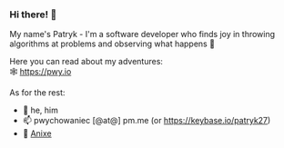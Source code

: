 ### Hi there! 👋

My name's Patryk - I'm a software developer who finds joy in throwing algorithms at problems and observing what happens 🙂

Here you can read about my adventures:    
🕸️ https://pwy.io

As for the rest:

- 🧍 he, him
- 📫 pwychowaniec [@at@] pm.me (or https://keybase.io/patryk27)
- 🏢 [Anixe](https://anixe.pl/)
